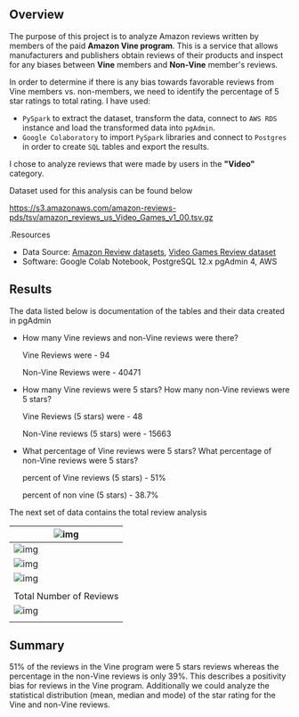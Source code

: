 ## Overview

The purpose of this project is to analyze Amazon reviews written by members of the paid **Amazon Vine program**. This is a service that allows manufacturers and publishers obtain reviews of their products and inspect for  any biases between **Vine** members and **Non-Vine** member's reviews.

In order to determine if there is any bias towards favorable reviews from Vine members vs. non-members, we need to identify the percentage of 5 star ratings to total rating.  I have used:

- `PySpark` to extract the dataset, transform the data, connect to `AWS RDS` instance and load the transformed data into `pgAdmin`.
- `Google Colaboratory` to import `PySpark` libraries and connect to `Postgres` in order to create `SQL` tables and export the results.

I chose to analyze reviews that were made by users in the **"Video"** category.

Dataset used for this analysis can be found below 

https://s3.amazonaws.com/amazon-reviews-pds/tsv/amazon_reviews_us_Video_Games_v1_00.tsv.gz

.Resources

- Data Source: [Amazon Review datasets](https://s3.amazonaws.com/amazon-reviews-pds/tsv/index.txt), [Video Games Review dataset](https://s3.amazonaws.com/amazon-reviews-pds/tsv/amazon_reviews_us_Video_Games_v1_00.tsv.gz)
- Software: Google Colab Notebook, PostgreSQL 12.x pgAdmin 4, AWS



## **Results**

The data  listed below is documentation of the tables and their data created in pgAdmin

- How many Vine reviews and non-Vine reviews were there?

  Vine Reviews were -  94

  Non-Vine Reviews were - 40471

  

- How many Vine reviews were 5 stars? How many non-Vine reviews were 5 stars?

  Vine Reviews (5 stars) were - 48

  Non-Vine reviews (5 stars) were - 15663

- What percentage of Vine reviews were 5 stars? What percentage of non-Vine reviews were 5 stars?

  percent of Vine reviews (5 stars) - 51%

  percent of non vine (5 stars) - 38.7%

The next set of data contains the total review analysis





| ![img](C:\Rutgers\module-16\resources\1.jpg) |
| -------------------------------------------- |
| ![img](C:\Rutgers\module-16\resources\2.jpg) |
| ![img](C:\Rutgers\module-16\resources\3.jpg) |
| ![img](C:\Rutgers\module-16\resources\4.jpg) |
|                                              |
| Total Number of Reviews                      |
| ![img](C:\Rutgers\module-16\resources\5.jpg) |
|                                              |

## Summary 

51% of the reviews in the Vine program were 5 stars reviews whereas the percentage in the non-Vine reviews is only 39%. This describes a positivity bias for reviews in the Vine program.
Additionally we could analyze the statistical distribution (mean, median and mode) of the star rating for the Vine and non-Vine reviews.